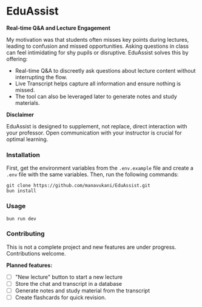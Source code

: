 # EduAssist

**Real-time Q&A and Lecture Engagement**

My motivation was that students often misses key points during lectures, leading to confusion and missed opportunities. Asking questions in class can feel intimidating for shy pupils or disruptive. EduAssist solves this by offering:

* Real-time Q&A to  discreetly ask questions about lecture content without interrupting the flow.
* Live Transcript helps capture all information and ensure nothing is missed.
* The tool can also be leveraged later to generate notes and study materials.

**Disclaimer**

EduAssist is designed to supplement, not replace, direct interaction with your professor. Open communication with your instructor is crucial for optimal learning. 

### Installation

First, get the environment variables from the `.env.example` file and create a `.env` file with the same variables. Then, run the following commands:

```
git clone https://github.com/manavukani/EduAssist.git
bun install
```

### Usage
```
bun run dev
```

### Contributing

This is not a complete project and new features are under progress. Contributions welcome.

**Planned features:**

- [ ] "New lecture" button to start a new lecture
- [ ] Store the chat and transcript in a database
- [ ] Generate notes and study material from the transcript
- [ ] Create flashcards for quick revision.

